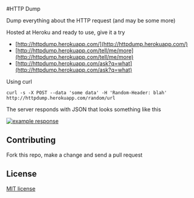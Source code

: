 #HTTP Dump

Dump everything about the HTTP request (and may be some more)

Hosted at Heroku and ready to use, give it a try

* [http://httpdump.herokuapp.com/](http://httpdump.herokuapp.com/)
* [http://httpdump.herokuapp.com/tell/me/more](http://httpdump.herokuapp.com/tell/me/more)
* [http://httpdump.herokuapp.com/ask?q=what](http://httpdump.herokuapp.com/ask?q=what)

Using curl

```
curl -s -X POST --data 'some data' -H 'Random-Header: blah' http://httpdump.herokuapp.com/random/url
```

The server responds with JSON that looks something like this

[![example response](http://f.cl.ly/items/0M3x393C1D0Q2K0F1a0t/http_dump_response.png)](http://cl.ly/image/2s3E3D0O2p3G)


## Contributing
Fork this repo, make a change and send a pull request

## License
[MIT license](http://opensource.org/licenses/MIT)
